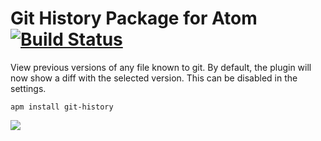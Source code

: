# Git History Package for Atom [![Build Status](http://img.shields.io/travis/jakesankey/git-history.svg?style=flat)](https://travis-ci.org/jakesankey/git-history)

View previous versions of any file known to git. By default, the plugin will now show a diff with the selected version. This can be disabled in the settings.

`apm install git-history`

![](https://raw.githubusercontent.com/jakesankey/git-history/master/resources/screenshot.gif)
